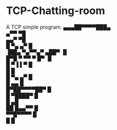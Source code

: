 # TCP-Chatting-room
A TCP simple program.
          ▄▄▄██▀▀▀▀███▄     
        ▄▀▀           ▀█    
     ▄▄▀               ▀█   
    █     ▀▄  ▄▀        █   
    ▐██▄  ▀▄▀▀▄▀  ▄██▀ ▐▌   
    █▀█ ▀   ▀▀   ▀ █▀  ▐▌   
    █  ▀▐        ▌▀     █   
    █                   █   
     █  ▀▄    ▄▀        █   
     █           ▄▄    █    
      █▀██▀▀▀▀██▀      █    
      █  ▀████▀       █     
       █            ▄█      
        ██     █▄▄▀▀ █      
         ▀▀█▀▀▀▀      █     
          █            █ 
